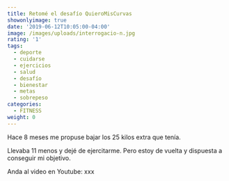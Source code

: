 ```yaml
---
title: Retomé el desafío QuieroMisCurvas
showonlyimage: true
date: '2019-06-12T10:05:00-04:00'
image: /images/uploads/interrogacio-n.jpg
rating: '1'
tags:
  - deporte
  - cuidarse
  - ejercicios
  - salud
  - desafío
  - bienestar
  - metas
  - sobrepeso
categories:
  - FITNESS
weight: 0
---
```

Hace 8 meses me propuse bajar los 25 kilos extra que tenía. 

<!--more-->

Llevaba 11 menos y dejé de ejercitarme. Pero estoy de vuelta y dispuesta a conseguir mi objetivo.

Anda al video en Youtube: xxx
